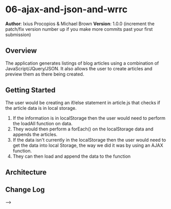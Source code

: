 # 06-ajax-and-json-and-wrrc

**Author**: Ixius Procopios & Michael Brown
**Version**: 1.0.0 (increment the patch/fix version number up if you make more commits past your first submission)
## Overview
The application generates listings of blog articles using a combination of JavaScript/JQuery/JSON. It also allows the user to create articles and preview them as there being created.
## Getting Started
<!-- What are the steps that a user must take in The order to build this app on their own machine and get it running? -->
The user would be creating an if/else statement in article.js that checks if the article data is in local storage.
1. If the information is in localStorage then the user would need to perform the loadAll function on data.
2. They would then perform a forEach() on the localStorage data and appends the articles.
3. If the data isn't currently in the localStorage then the user would need to get the data into local Storage, the way we did it was by using an AJAX function.
4. They can then load and append the data to the function
## Architecture
<!-- Provide a detailed description of the application design. What technologies (languages, libraries, etc) you're using, and any other relevant design information. 
Languages
    JavaScript
    HTML
    CSS
Libraries
    Jquery 
    IconMoon
    Normalized.css
    handelBars
Data structure 
JSON -->
## Change Log
<!-- Use this are to document the iterative changes made to your application as each feature is successfully implemented. Use time stamps. Here's an examples:
01-01-2001 4:59pm - Application now has a fully-functional express server, with GET and POST routes for the book resource.
12-16-2017 10:55 - Application now loads from JSON file and Local Storage
## Credits and Collaborations
<!-- Give credit (and a link) to other people or resources that helped you build this application. 
 normalize.css v7.0.0 | MIT License | github.com/necolas/normalize.css
https://cdnjs.cloudflare.com/ajax/libs/handlebars.js/4.0.11/handlebars.min.js |  MIT License |
https://github.com/wycats/handlebars.js/blob/master/LICENSE
https://icomoon.io/faq.html
Thanks to the codeFellow TAs and our classmates 
-->
-->